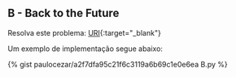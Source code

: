 
## B - Back to the Future

Resolva este problema:
[URI][uri-2346]{:target="_blank"}

Um exemplo de implementação segue abaixo:

{% gist paulocezar/a2f7dfa95c21f6c3119a6b69c1e0e6ea B.py %}

[uri-2346]: https://www.urionlinejudge.com.br/judge/pt/problems/view/2346


